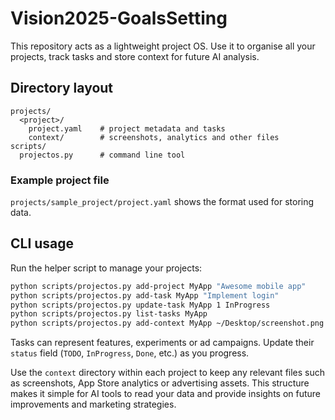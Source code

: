 # Vision2025-GoalsSetting

This repository acts as a lightweight project OS. Use it to organise all your projects, track tasks and store context for future AI analysis.

## Directory layout

```
projects/
  <project>/
    project.yaml    # project metadata and tasks
    context/        # screenshots, analytics and other files
scripts/
  projectos.py      # command line tool
```

### Example project file
`projects/sample_project/project.yaml` shows the format used for storing data.

## CLI usage

Run the helper script to manage your projects:

```bash
python scripts/projectos.py add-project MyApp "Awesome mobile app"
python scripts/projectos.py add-task MyApp "Implement login"
python scripts/projectos.py update-task MyApp 1 InProgress
python scripts/projectos.py list-tasks MyApp
python scripts/projectos.py add-context MyApp ~/Desktop/screenshot.png
```

Tasks can represent features, experiments or ad campaigns. Update their `status` field (`TODO`, `InProgress`, `Done`, etc.) as you progress.

Use the `context` directory within each project to keep any relevant files such as screenshots, App Store analytics or advertising assets. This structure makes it simple for AI tools to read your data and provide insights on future improvements and marketing strategies.
